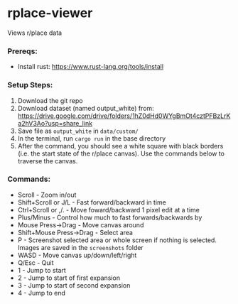 # rplace-viewer
Views r/place data

### Prereqs: 
* Install rust: https://www.rust-lang.org/tools/install

### Setup Steps:
1. Download the git repo
2. Download dataset (named output_white) from: https://drive.google.com/drive/folders/1hZ0dHd0WYgBmOt4cztPFBzLrKa2hV3Ao?usp=share_link
3. Save file as `output_white` in `data/custom/`
4. In the terminal, run `cargo run` in the base directory
5. After the command, you should see a white square with black borders (i.e. the start state of the r/place canvas). Use the commands below to traverse the canvas. 

### Commands:
* Scroll - Zoom in/out
* Shift+Scroll or J/L - Fast forward/backward in time
* Ctrl+Scroll or ,/. - Move foward/backward 1 pixel edit at a time
* Plus/Minus - Control how much to fast forwards/backwards by
* Mouse Press->Drag - Move canvas around
* Shift+Mouse Press->Drag - Select area
* P - Screenshot selected area or whole screen if nothing is selected. Images are saved in the `screenshots` folder
* WASD - Move canvas up/down/left/right
* Q/Esc - Quit
* 1 - Jump to start
* 2 - Jump to start of first expansion
* 3 - Jump to start of second expansion
* 4 - Jump to end
